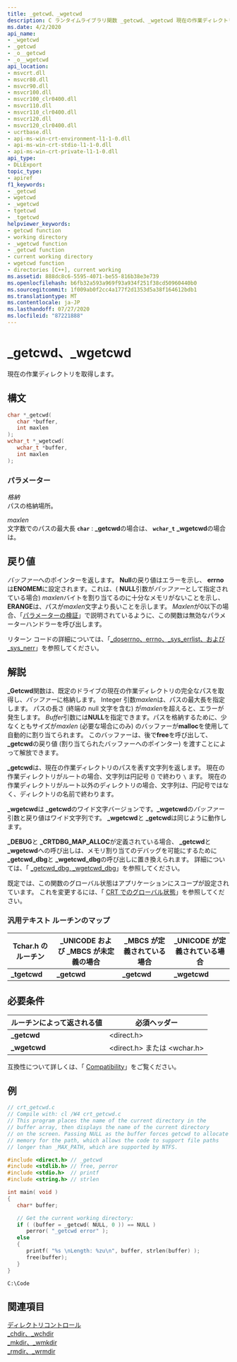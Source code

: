 ```yaml
---
title: _getcwd、_wgetcwd
description: C ランタイムライブラリ関数 _getcwd、_wgetcwd 現在の作業ディレクトリを取得します。
ms.date: 4/2/2020
api_name:
- _wgetcwd
- _getcwd
- _o__getcwd
- _o__wgetcwd
api_location:
- msvcrt.dll
- msvcr80.dll
- msvcr90.dll
- msvcr100.dll
- msvcr100_clr0400.dll
- msvcr110.dll
- msvcr110_clr0400.dll
- msvcr120.dll
- msvcr120_clr0400.dll
- ucrtbase.dll
- api-ms-win-crt-environment-l1-1-0.dll
- api-ms-win-crt-stdio-l1-1-0.dll
- api-ms-win-crt-private-l1-1-0.dll
api_type:
- DLLExport
topic_type:
- apiref
f1_keywords:
- _getcwd
- wgetcwd
- _wgetcwd
- tgetcwd
- _tgetcwd
helpviewer_keywords:
- getcwd function
- working directory
- _wgetcwd function
- _getcwd function
- current working directory
- wgetcwd function
- directories [C++], current working
ms.assetid: 888dc8c6-5595-4071-be55-816b38e3e739
ms.openlocfilehash: b6fb32a593a969f93a934f251f38cd50960440b0
ms.sourcegitcommit: 1f009ab0f2cc4a177f2d1353d5a38f164612bdb1
ms.translationtype: MT
ms.contentlocale: ja-JP
ms.lasthandoff: 07/27/2020
ms.locfileid: "87221888"
---
```

# <a name="_getcwd-_wgetcwd"></a>_getcwd、_wgetcwd

現在の作業ディレクトリを取得します。

## <a name="syntax"></a>構文

```C
char *_getcwd(
   char *buffer,
   int maxlen
);
wchar_t *_wgetcwd(
   wchar_t *buffer,
   int maxlen
);
```

### <a name="parameters"></a>パラメーター

*格納*\
パスの格納場所。

*maxlen*\
文字数でのパスの最大長 **`char`** : **_getcwd**の場合は、 **`wchar_t`** **_wgetcwd**の場合は。

## <a name="return-value"></a>戻り値

*バッファー*へのポインターを返します。 **Null**の戻り値はエラーを示し、 **errno**は**ENOMEM**に設定されます。これは、( **NULL**引数が*バッファー*として指定されている場合) *maxlen*バイトを割り当てるのに十分なメモリがないことを示し、 **ERANGE**は、パスが*maxlen*文字より長いことを示します。 *Maxlen*が0以下の場合、「[パラメーターの検証](../../c-runtime-library/parameter-validation.md)」で説明されているように、この関数は無効なパラメーターハンドラーを呼び出します。

リターン コードの詳細については、「[_doserrno、errno、_sys_errlist、および _sys_nerr](../../c-runtime-library/errno-doserrno-sys-errlist-and-sys-nerr.md)」を参照してください。

## <a name="remarks"></a>解説

**_Getcwd**関数は、既定のドライブの現在の作業ディレクトリの完全なパスを取得し、*バッファー*に格納します。 Integer 引数*maxlen*は、パスの最大長を指定します。 パスの長さ (終端の null 文字を含む) が*maxlen*を超えると、エラーが発生します。 *Buffer*引数には**NULL**を指定できます。パスを格納するために、少なくともサイズが*maxlen* (必要な場合にのみ) のバッファーが**malloc**を使用して自動的に割り当てられます。 このバッファーは、後で**free**を呼び出して、 **_getcwd**の戻り値 (割り当てられたバッファーへのポインター) を渡すことによって解放できます。

**_getcwd**は、現在の作業ディレクトリのパスを表す文字列を返します。 現在の作業ディレクトリがルートの場合、文字列は円記号 () で終わり `\` ます。 現在の作業ディレクトリがルート以外のディレクトリの場合、文字列は、円記号ではなく、ディレクトリの名前で終わります。

**_wgetcwd**は **_getcwd**のワイド文字バージョンです。**_wgetcwd**の*バッファー*引数と戻り値はワイド文字列です。 **_wgetcwd**と **_getcwd**は同じように動作します。

**_DEBUG**と **_CRTDBG_MAP_ALLOC**が定義されている場合、 **_getcwd**と **_wgetcwd**への呼び出しは、メモリ割り当てのデバッグを可能にするために **_getcwd_dbg**と **_wgetcwd_dbg**の呼び出しに置き換えられます。 詳細については、「 [_getcwd_dbg, _wgetcwd_dbg](getcwd-dbg-wgetcwd-dbg.md)」を参照してください。

既定では、この関数のグローバル状態はアプリケーションにスコープが設定されています。 これを変更するには、「 [CRT でのグローバル状態](../global-state.md)」を参照してください。

### <a name="generic-text-routine-mappings"></a>汎用テキスト ルーチンのマップ

|Tchar.h のルーチン|_UNICODE および _MBCS が未定義の場合|_MBCS が定義されている場合|_UNICODE が定義されている場合|
|---------------------|--------------------------------------|--------------------|-----------------------|
|**_tgetcwd**|**_getcwd**|**_getcwd**|**_wgetcwd**|

## <a name="requirements"></a>必要条件

|ルーチンによって返される値|必須ヘッダー|
|-------------|---------------------|
|**_getcwd**|\<direct.h>|
|**_wgetcwd**|\<direct.h> または \<wchar.h>|

互換性について詳しくは、「 [Compatibility](../../c-runtime-library/compatibility.md)」をご覧ください。

## <a name="example"></a>例

```C
// crt_getcwd.c
// Compile with: cl /W4 crt_getcwd.c
// This program places the name of the current directory in the
// buffer array, then displays the name of the current directory
// on the screen. Passing NULL as the buffer forces getcwd to allocate
// memory for the path, which allows the code to support file paths
// longer than _MAX_PATH, which are supported by NTFS.

#include <direct.h> // _getcwd
#include <stdlib.h> // free, perror
#include <stdio.h>  // printf
#include <string.h> // strlen

int main( void )
{
   char* buffer;

   // Get the current working directory:
   if ( (buffer = _getcwd( NULL, 0 )) == NULL )
      perror( "_getcwd error" );
   else
   {
      printf( "%s \nLength: %zu\n", buffer, strlen(buffer) );
      free(buffer);
   }
}
```

```Output
C:\Code
```

## <a name="see-also"></a>関連項目

[ディレクトリコントロール](../../c-runtime-library/directory-control.md)\
[_chdir、_wchdir](chdir-wchdir.md)\
[_mkdir、_wmkdir](mkdir-wmkdir.md)\
[_rmdir、_wrmdir](rmdir-wrmdir.md)
